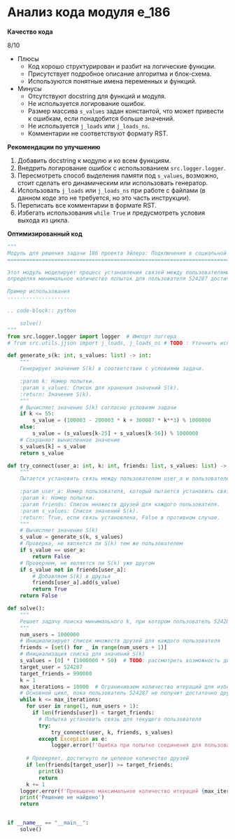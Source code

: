 # Анализ кода модуля e_186

**Качество кода**

8/10
 - Плюсы
     - Код хорошо структурирован и разбит на логические функции.
     - Присутствует подробное описание алгоритма и блок-схема.
     - Используются понятные имена переменных и функций.
 - Минусы
    - Отсутствуют docstring для функций и модуля.
    - Не используется логирование ошибок.
    - Размер массива `s_values` задан константой, что может привести к ошибкам, если понадобится больше значений.
    - Не используется `j_loads` или `j_loads_ns`.
    - Комментарии не соответствуют формату RST.

**Рекомендации по улучшению**
1. Добавить docstring к модулю и ко всем функциям.
2. Внедрить логирование ошибок с использованием `src.logger.logger`.
3. Пересмотреть способ выделения памяти под `s_values`, возможно, стоит сделать его динамическим или использовать генератор.
4. Использовать `j_loads` или `j_loads_ns` при работе с файлами (в данном коде это не требуется, но это часть инструкции).
5. Переписать все комментарии в формате RST.
6. Избегать использования `while True` и предусмотреть условия выхода из цикла.

**Оптимизированный код**
```python
"""
Модуль для решения задачи 186 проекта Эйлера: Подключения в социальной сети
========================================================================

Этот модуль моделирует процесс установления связей между пользователями в социальной сети,
определяя минимальное количество попыток для пользователя 524287 достичь 990000 друзей.

Пример использования
--------------------

.. code-block:: python

    solve()
"""
from src.logger.logger import logger  # Импорт логгера
# from src.utils.jjson import j_loads, j_loads_ns # TODO : Уточнить использование

def generate_s(k: int, s_values: list) -> int:
    """
    Генерирует значение S(k) в соответствии с условиями задачи.

    :param k: Номер попытки.
    :param s_values: Список для хранения значений S(k).
    :return: Значение S(k).
    """
    # Вычисляет значение S(k) согласно условиям задачи
    if k <= 55:
        s_value = (100003 - 200003 * k + 300007 * k**3) % 1000000
    else:
        s_value = (s_values[k-25] + s_values[k-56]) % 1000000
    # Сохраняет вычисленное значение
    s_values[k] = s_value
    return s_value

def try_connect(user_a: int, k: int, friends: list, s_values: list) -> bool:
    """
    Пытается установить связь между пользователем user_a и пользователем S(k).

    :param user_a: Номер пользователя, который пытается установить связь.
    :param k: Номер попытки.
    :param friends: Список множеств друзей для каждого пользователя.
    :param s_values: Список значений S(k).
    :return: True, если связь установлена, False в противном случае.
    """
    # Вычисляет значение S(k)
    s_value = generate_s(k, s_values)
    # Проверка, не является ли S(k) тем же пользователем
    if s_value == user_a:
        return False
    # Проверяем, не является ли S(k) уже другом
    if s_value not in friends[user_a]:
        # Добавляем S(k) в друзья
        friends[user_a].add(s_value)
        return True
    return False

def solve():
    """
    Решает задачу поиска минимального k, при котором пользователь 524287 имеет не менее 990000 друзей.
    """
    num_users = 1000000
    # Инициализирует список множеств друзей для каждого пользователя
    friends = [set() for _ in range(num_users + 1)]
    # Инициализация списка для значений S(k)
    s_values = [0] * (1000000 * 50)  # TODO: рассмотреть возможность динамического выделения памяти
    target_user = 524287
    target_friends = 990000
    k = 1
    max_iterations = 10000  # Ограничиваем количество итераций для избежания бесконечного цикла
    # Основной цикл, пока пользователь 524287 не получит достаточно друзей
    while k <= max_iterations:
      for user in range(1, num_users + 1):
        if len(friends[user]) < target_friends:
          # Попытка установить связь для текущего пользователя
          try:
              try_connect(user, k, friends, s_values)
          except Exception as e:
              logger.error(f'Ошибка при попытке соединения для пользователя {user} на шаге {k}: {e}')
              
      # Проверяет, достигнуто ли целевое количество друзей
      if len(friends[target_user]) >= target_friends:
          print(k)
          return
      k += 1
    logger.error(f'Превышено максимальное количество итераций {max_iterations}. Решение не найдено.')
    print('Решение не найдено')
    return


if __name__ == "__main__":
    solve()
```